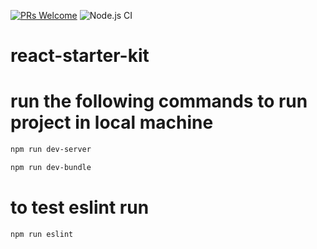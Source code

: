 [![PRs Welcome](https://img.shields.io/badge/PRs-welcome-brightgreen.svg?style=flat-square)](http://makeapullrequest.com) ![Node.js CI](https://github.com/anandgupta193/react-enterprise-starter-kit/workflows/Node.js%20CI/badge.svg?branch=master)

# react-starter-kit

# run the following commands to run project in local machine

```bash
npm run dev-server
```

```bash
npm run dev-bundle
```

# to test eslint run

```bash
npm run eslint
```

